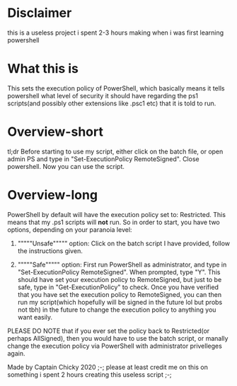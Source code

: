 # Disclaimer
this is a useless project i spent 2-3 hours making when i was first learning powershell

# What this is
This sets the execution policy of PowerShell, which basically means it tells powershell what level of security it should have
regarding the ps1 scripts(and possibly other extensions like .psc1 etc) that it is told to run.

# Overview-short
tl;dr Before starting to use my script, either click on the batch file, or open admin PS and type in "Set-ExecutionPolicy RemoteSigned". Close powershell. Now you can use the script.

# Overview-long
PowerShell by default will have the execution policy set to: Restricted. This means that my .ps1 scripts will ****not**** run. 
So in order to start, you have two options, depending on your paranoia level:

1. """""Unsafe""""" option: 
Click on the batch script I have provided, follow the instructions given.

2. """""Safe""""" option: 
First run PowerShell as administrator, and type in "Set-ExecutionPolicy RemoteSigned". When prompted, type "Y".
This should have set your execution policy to RemoteSigned, but just to be safe, type in "Get-ExecutionPolicy" to check. 
Once you have verified that you have set the execution policy to RemoteSigned, you can then run my script(which hopefully will
be signed in the future lol but probs not tbh) in the future to change the execution policy to anything you want easily.

PLEASE DO NOTE that if you ever set the policy back to Restricted(or perhaps AllSigned), then you would have to use the batch script,
or manally change the execution policy via PowerShell with administrator privelleges again.

Made by Captain Chicky 2020
;-; please at least credit me on this on something i spent 2 hours creating this useless script ;-;
